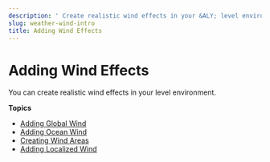 ```yaml
---
description: ' Create realistic wind effects in your &ALY; level environment. '
slug: weather-wind-intro
title: Adding Wind Effects
---
```

# Adding Wind Effects<a name="weather-wind-intro"></a>

You can create realistic wind effects in your level environment\.

**Topics**
+ [Adding Global Wind](weather-wind-global.md)
+ [Adding Ocean Wind](weather-wind-ocean.md)
+ [Creating Wind Areas](weather-wind-areas.md)
+ [Adding Localized Wind](weather-wind-local.md)